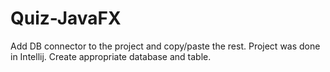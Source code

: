 # Quiz-JavaFX

Add DB connector to the project and copy/paste the rest. Project was done in Intellij.
Create appropriate database and table. 

